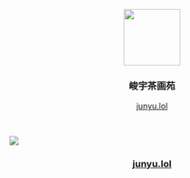 <p align="center">
  <a href="https://ant.design">
    <img width="100" src="https://avatars.githubusercontent.com/u/225202273?s=200&v=4">
  </a>
</p>

<h3 align="center">峻宇茶画苑</h3>
<p align="center"><a href="https://www.junyu.lol/" target="_blank" align="center">junyu.lol</a></p>
 

<p /><br />
  
<p align="center">
  <a href="https://www.junyu.lol/">
    <!--img width="200" src="https://avatars.githubusercontent.com/u/225202273?s=400&v=4" /-->
  </a>
</p>

![](https://www.junyu.lol/assets/ripe-puerh-tea/SelfieCity_1112181412_org.jpg)

### <p align="center"><a href="https://www.junyu.lol/" target="_blank" align="center">junyu.lol</a></p>
